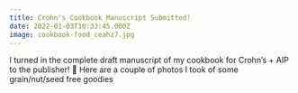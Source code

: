 ```yaml
---
title: Crohn's Cookbook Manuscript Submitted!
date: 2022-01-03T10:33:45.000Z
image: cookbook-food_ceahz7.jpg
---
```


I turned in the complete draft manuscript of my cookbook for Crohn’s + AIP to the publisher! 🎉 Here are a couple of photos I took of some grain/nut/seed free goodies